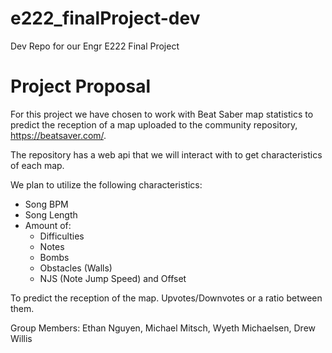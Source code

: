 # e222_finalProject-dev
Dev Repo for our Engr E222 Final Project

# Project Proposal

For this project we have chosen to work with Beat Saber map statistics to predict the reception of a map uploaded to the community repository, https://beatsaver.com/.

The repository has a web api that we will interact with to get characteristics of each map.

We plan to utilize the following characteristics:
* Song BPM
* Song Length
* Amount of:
  * Difficulties
  * Notes
  * Bombs
  * Obstacles (Walls)
  * NJS (Note Jump Speed) and Offset

To predict the reception of the map. Upvotes/Downvotes or a ratio between them.

Group Members: Ethan Nguyen, Michael Mitsch, Wyeth Michaelsen, Drew Willis

